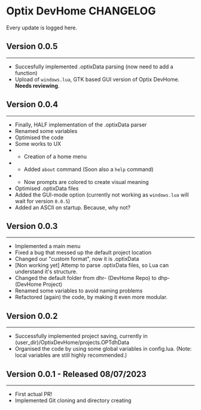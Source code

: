 # Optix DevHome CHANGELOG
Every update is logged here.
## Version 0.0.5
---
- Succesfully implemented .optixData parsing (now need to add a function)
- Upload of `windows.lua`, GTK based GUI version of Optix DevHome. **Needs reviewing**.
## Version 0.0.4
---
- Finally, HALF implementation of the .optixData parser
- Renamed some variables
- Optimised the code
- Some works to UX
- - Creation of a home menu
- - Added `about` command (Soon also a `help` command)
- - Now prompts are colored to create visual meaning
- Optimised .optixData files
- Added the GUI-mode option (currently not working as `windows.lua` will wait for version `0.0.5`)
- Added an ASCII on startup. Because, why not?
## Version 0.0.3
---
- Implemented a main menu
- Fixed a bug that messed up the default project location
- Changed our "custom format", now it is .optixData
- [Non working yet] Attemp to parse .optixData files, so Lua can understand it's structure.
- Changed the default folder from dhr- (DevHome Repo) to dhp- (DevHome Project)
- Renamed some variables to avoid naming problems
- Refactored (again) the code, by making it even more modular.

## Version 0.0.2
---
- Successfully implemented project saving, currently in (user_dir)/OptixDevHome/projects.OPTdhData
- Organised the code by using some global variables in config.lua. (Note: local variables are still highly recommended.)

## Version 0.0.1 - Released 08/07/2023
---
- First actual PR!
- Implemented Git cloning and directory creating